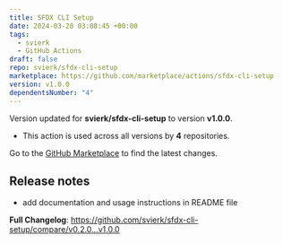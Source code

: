 ```yaml
---
title: SFDX CLI Setup
date: 2024-03-20 03:08:45 +00:00
tags:
  - svierk
  - GitHub Actions
draft: false
repo: svierk/sfdx-cli-setup
marketplace: https://github.com/marketplace/actions/sfdx-cli-setup
version: v1.0.0
dependentsNumber: "4"
---
```



Version updated for **svierk/sfdx-cli-setup** to version **v1.0.0**.
- This action is used across all versions by **4** repositories.

Go to the [GitHub Marketplace](https://github.com/marketplace/actions/sfdx-cli-setup) to find the latest changes.

## Release notes

- add documentation and usage instructions in README file

**Full Changelog**: https://github.com/svierk/sfdx-cli-setup/compare/v0.2.0...v1.0.0
